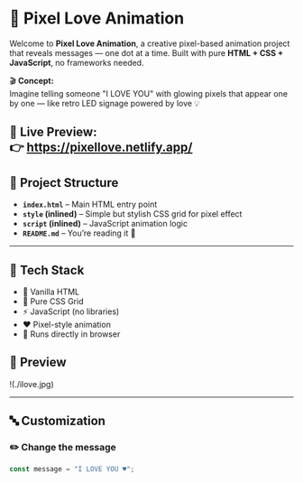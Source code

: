 # 💖 Pixel Love Animation 

Welcome to **Pixel Love Animation**, a creative pixel-based animation project that reveals messages — one dot at a time. Built with pure **HTML + CSS + JavaScript**, no frameworks needed.

🎬 **Concept:**  
Imagine telling someone "I LOVE YOU" with glowing pixels that appear one by one — like retro LED signage powered by love 💡

🔗 **Live Preview:**  
👉 https://pixellove.netlify.app/
---

## 📂 Project Structure

- **`index.html`** – Main HTML entry point
- **`style` (inlined)** – Simple but stylish CSS grid for pixel effect
- **`script` (inlined)** – JavaScript animation logic
- **`README.md`** – You’re reading it 💬

---

## 🚀 Tech Stack

- 🧱 Vanilla HTML
- 🎨 Pure CSS Grid
- ⚡️ JavaScript (no libraries)
- ❤️ Pixel-style animation
- 🚀 Runs directly in browser
## 📸 Preview

!(./ilove.jpg)

---

## 🔤 Customization

### ✏️ Change the message
```js
const message = "I LOVE YOU ♥";
